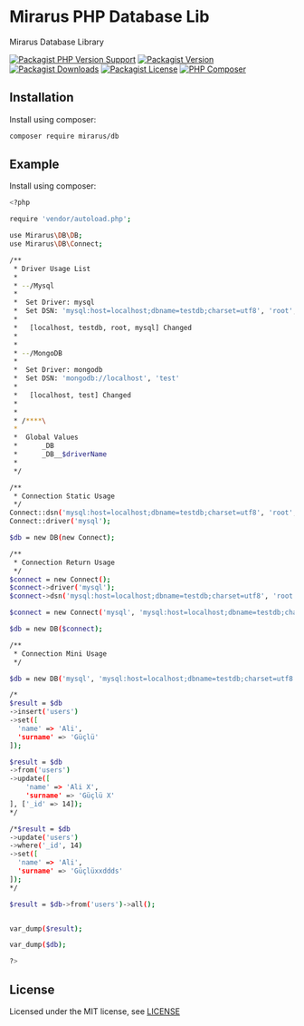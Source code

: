 # Mirarus PHP Database Lib

Mirarus Database Library

[![Packagist PHP Version Support](https://img.shields.io/packagist/php-v/mirarus/db?style=flat-square&logo=php)](https://packagist.org/packages/mirarus/db)
[![Packagist Version](https://img.shields.io/packagist/v/mirarus/db?style=flat-square&logo=packagist)](https://packagist.org/packages/mirarus/db)
[![Packagist Downloads](https://img.shields.io/packagist/dt/mirarus/db?style=flat-square&logo=packagist)](https://packagist.org/packages/mirarus/db)
[![Packagist License](https://img.shields.io/packagist/l/mirarus/db?style=flat-square&logo=packagist)](https://packagist.org/packages/mirarus/db)
[![PHP Composer](https://img.shields.io/github/workflow/status/mirarus/db/PHP%20Composer/main?style=flat-square&logo=php)](https://github.com/mirarus/db/actions/workflows/php.yml)


## Installation

Install using composer:

```bash
composer require mirarus/db
```

## Example

Install using composer:

```bash
<?php

require 'vendor/autoload.php';

use Mirarus\DB\DB;
use Mirarus\DB\Connect;

/**
 * Driver Usage List
 *
 * --/Mysql
 * 
 *  Set Driver: mysql
 *  Set DSN: 'mysql:host=localhost;dbname=testdb;charset=utf8', 'root', 'mysql'
 *  
 *   [localhost, testdb, root, mysql] Changed
 *
 * 
 * --/MongoDB
 *  
 *  Set Driver: mongodb
 *  Set DSN: 'mongodb://localhost', 'test'
 *  
 *   [localhost, test] Changed
 *
 *
 * /****\
 *
 *  Global Values
 *  	_DB
 *  	_DB__$driverName
 *  	
 */

/**
 * Connection Static Usage
 */
Connect::dsn('mysql:host=localhost;dbname=testdb;charset=utf8', 'root', 'mysql');
Connect::driver('mysql');

$db = new DB(new Connect);

/**
 * Connection Return Usage
 */
$connect = new Connect();
$connect->driver('mysql');
$connect->dsn('mysql:host=localhost;dbname=testdb;charset=utf8', 'root', 'mysql');

$connect = new Connect('mysql', 'mysql:host=localhost;dbname=testdb;charset=utf8', 'root', 'mysql');

$db = new DB($connect);

/**
 * Connection Mini Usage
 */

$db = new DB('mysql', 'mysql:host=localhost;dbname=testdb;charset=utf8', 'root', 'mysql');

/*
$result = $db
->insert('users')
->set([
  'name' => 'Ali', 
  'surname' => 'Güçlü'
]);

$result = $db
->from('users')
->update([
	'name' => 'Ali X', 
	'surname' => 'Güçlü X'
], ['_id' => 14]);
*/

/*$result = $db
->update('users')
->where('_id', 14)
->set([
  'name' => 'Ali', 
  'surname' => 'Güçlüxxddds'
]);
*/

$result = $db->from('users')->all();


var_dump($result);

var_dump($db);

?>
```

## License

Licensed under the MIT license, see [LICENSE](LICENSE)
